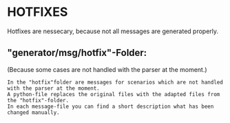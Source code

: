 # HOTFIXES
Hotfixes are nessecary, because not all messages are generated properly.

## "generator/msg/hotfix"-Folder:
(Because some cases are not handled with the parser at the moment.)
```
In the "hotfix"folder are messages for scenarios which are not handled with the parser at the moment.
A python-file replaces the original files with the adapted files from the "hotfix"-folder.
In each message-file you can find a short description what has been changed manually.
```
